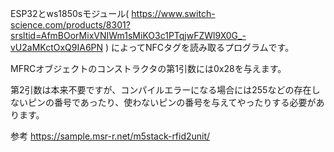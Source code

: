 ESP32とws1850sモジュール( https://www.switch-science.com/products/8301?srsltid=AfmBOorMixVNIWm1sMiKO3c1PTqjwFZWl9X0G_-vU2aMKctOxQ9IA6PN ) によってNFCタグを読み取るプログラムです。


MFRCオブジェクトのコンストラクタの第1引数には0x28を与えます。

第2引数は本来不要ですが、コンパイルエラーになる場合には255などの存在しないピンの番号であったり、使わないピンの番号を与えてやったりする必要があります。





参考
https://sample.msr-r.net/m5stack-rfid2unit/
